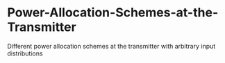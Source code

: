 # Power-Allocation-Schemes-at-the-Transmitter
Different power allocation schemes at the transmitter with arbitrary input distributions
